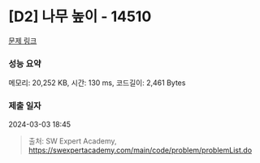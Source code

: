 # [D2] 나무 높이 - 14510 

[문제 링크](https://swexpertacademy.com/main/code/problem/problemDetail.do?contestProbId=AYFofW8qpXYDFAR4) 

### 성능 요약

메모리: 20,252 KB, 시간: 130 ms, 코드길이: 2,461 Bytes

### 제출 일자

2024-03-03 18:45



> 출처: SW Expert Academy, https://swexpertacademy.com/main/code/problem/problemList.do